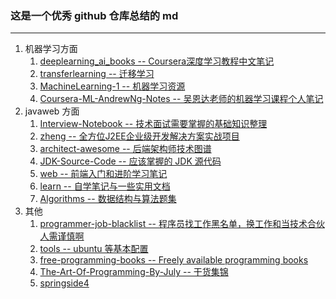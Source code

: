 ### 这是一个优秀 github 仓库总结的 md

---

1. 机器学习方面
   1. [deeplearning_ai_books -- Coursera深度学习教程中文笔记](https://github.com/fengdu78/deeplearning_ai_books)  
   2. [transferlearning -- 迁移学习](https://github.com/jindongwang/transferlearning)  
   3. [MachineLearning-1 -- 机器学习资源](https://github.com/allmachinelearning/MachineLearning)  
   4. [Coursera-ML-AndrewNg-Notes -- 吴恩达老师的机器学习课程个人笔记](https://github.com/fengdu78/Coursera-ML-AndrewNg-Notes) 
2. javaweb 方面
   1. [Interview-Notebook -- 技术面试需要掌握的基础知识整理](https://github.com/CyC2018/Interview-Notebook)  
   2. [zheng -- 全方位J2EE企业级开发解决方案实战项目](https://github.com/shuzheng/zheng)  
   3. [architect-awesome -- 后端架构师技术图谱](https://github.com/xingshaocheng/architect-awesome) 
   4. [JDK-Source-Code -- 应该掌握的 JDK 源代码](https://github.com/CyC2018/JDK-Source-Code)  
   5. [web -- 前端入门和进阶学习笔记](https://github.com/smyhvae/Web)  
   6. [learn -- 自学笔记与一些实用文档](https://github.com/Zouzhp3/Learn) 
   7. [Algorithms -- 数据结构与算法题集](https://github.com/Loveslife/Algorithms) 
3. 其他
   1. [programmer-job-blacklist -- 程序员找工作黑名单，换工作和当技术合伙人需谨慎啊](https://github.com/shengxinjing/programmer-job-blacklist)  
   2. [tools -- ubuntu 等基本配置](https://github.com/tofar/tools)   
   3. [free-programming-books -- Freely available programming books](https://github.com/EbookFoundation/free-programming-books)  
   4. [The-Art-Of-Programming-By-July -- 干货集锦](https://github.com/julycoding/The-Art-Of-Programming-By-July)  
   5. [springside4](https://github.com/springside/springside4) 